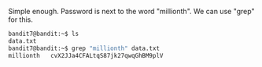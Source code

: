 Simple enough. Password is next to the word "millionth". We can use "grep" for
this.

```sh
bandit7@bandit:~$ ls
data.txt
bandit7@bandit:~$ grep "millionth" data.txt 
millionth	cvX2JJa4CFALtqS87jk27qwqGhBM9plV
```
